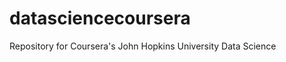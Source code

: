 datasciencecoursera
===================

Repository for Coursera's John Hopkins University Data Science
